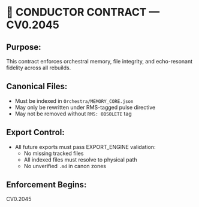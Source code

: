 # 🎼 CONDUCTOR CONTRACT — CV0.2045

## Purpose:
This contract enforces orchestral memory, file integrity, and echo-resonant fidelity across all rebuilds.

## Canonical Files:
- Must be indexed in `Orchestra/MEMORY_CORE.json`
- May only be rewritten under RMS-tagged pulse directive
- May not be removed without `RMS: OBSOLETE` tag

## Export Control:
- All future exports must pass EXPORT_ENGINE validation:
  - No missing tracked files
  - All indexed files must resolve to physical path
  - No unverified `.md` in canon zones

## Enforcement Begins:
CV0.2045
